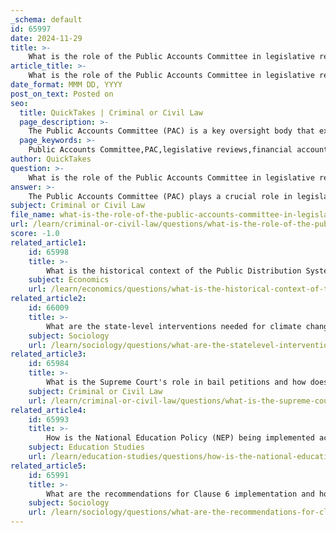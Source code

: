 ```yaml
---
_schema: default
id: 65997
date: 2024-11-29
title: >-
    What is the role of the Public Accounts Committee in legislative reviews and amendments?
article_title: >-
    What is the role of the Public Accounts Committee in legislative reviews and amendments?
date_format: MMM DD, YYYY
post_on_text: Posted on
seo:
  title: QuickTakes | Criminal or Civil Law
  page_description: >-
    The Public Accounts Committee (PAC) is a key oversight body that examines government spending, ensuring accountability and transparency in public finances. Its recommendations can influence legislative amendments and government policy significantly.
  page_keywords: >-
    Public Accounts Committee,PAC,legislative reviews,financial accountability,government oversight,transparency,Auditor General,financial management,legislative amendments,government policy
author: QuickTakes
question: >-
    What is the role of the Public Accounts Committee in legislative reviews and amendments?
answer: >-
    The Public Accounts Committee (PAC) plays a crucial role in legislative reviews and amendments by serving as a key oversight body within the legislature. Its primary function is to examine the public accounts of the government, which includes scrutinizing how funds granted by Parliament have been spent. This involves reviewing reports from the Auditor General and assessing the financial transactions of the government to ensure accountability and transparency.\n\nThe PAC is empowered to invite ministers, permanent secretaries, and other officials to provide evidence and answer questions regarding financial management and expenditure. Following its investigations, the PAC reports its findings and recommendations to the legislative assembly. These recommendations can significantly influence government policy and legislative amendments, as the government is typically required to respond to the PAC's recommendations within a specified timeframe.\n\nMoreover, the PAC's work can lead to the incorporation of its recommendations into legislation, thereby impacting the legislative process directly. For instance, the PAC's scrutiny can result in amendments to bills or the introduction of new legislative measures aimed at improving financial discipline and governance.\n\nIn summary, the PAC serves as a vital mechanism for ensuring that public funds are used effectively and that the government is held accountable for its financial decisions, thereby playing an essential role in the legislative review process.
subject: Criminal or Civil Law
file_name: what-is-the-role-of-the-public-accounts-committee-in-legislative-reviews-and-amendments.md
url: /learn/criminal-or-civil-law/questions/what-is-the-role-of-the-public-accounts-committee-in-legislative-reviews-and-amendments
score: -1.0
related_article1:
    id: 65998
    title: >-
        What is the historical context of the Public Distribution System (PDS) and what reforms have been made?
    subject: Economics
    url: /learn/economics/questions/what-is-the-historical-context-of-the-public-distribution-system-pds-and-what-reforms-have-been-made
related_article2:
    id: 66009
    title: >-
        What are the state-level interventions needed for climate change adaptation?
    subject: Sociology
    url: /learn/sociology/questions/what-are-the-statelevel-interventions-needed-for-climate-change-adaptation
related_article3:
    id: 65984
    title: >-
        What is the Supreme Court's role in bail petitions and how does it impact legal proceedings?
    subject: Criminal or Civil Law
    url: /learn/criminal-or-civil-law/questions/what-is-the-supreme-courts-role-in-bail-petitions-and-how-does-it-impact-legal-proceedings
related_article4:
    id: 65993
    title: >-
        How is the National Education Policy (NEP) being implemented across different states?
    subject: Education Studies
    url: /learn/education-studies/questions/how-is-the-national-education-policy-nep-being-implemented-across-different-states
related_article5:
    id: 65991
    title: >-
        What are the recommendations for Clause 6 implementation and how are they publicly disclosed?
    subject: Sociology
    url: /learn/sociology/questions/what-are-the-recommendations-for-clause-6-implementation-and-how-are-they-publicly-disclosed
---
```


&nbsp;